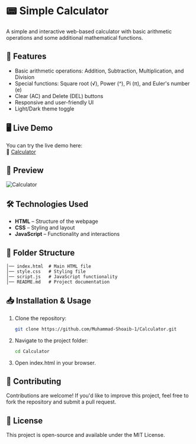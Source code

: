 # 📟 Simple Calculator

A simple and interactive web-based calculator with basic arithmetic operations and some additional mathematical functions.

## 🚀 Features

- Basic arithmetic operations: Addition, Subtraction, Multiplication, and Division  
- Special functions: Square root (√), Power (^), Pi (π), and Euler's number (e)  
- Clear (AC) and Delete (DEL) buttons  
- Responsive and user-friendly UI  
- Light/Dark theme toggle  

## 🖥️ Live Demo

You can try the live demo here:  
🔗 [Calculator](https://github.com/Muhammad-Shoaib-1/Calculator)  


## 📸 Preview

![Calculator](https://github.com/user-attachments/assets/9e469c4d-ad4b-4d64-b60d-99b2e5e7e41d)

## 🛠️ Technologies Used

- **HTML** – Structure of the webpage  
- **CSS** – Styling and layout  
- **JavaScript** – Functionality and interactions  

## 📂 Folder Structure
    │── index.html  # Main HTML file
    │── style.css   # Styling file     
    │── script.js   # JavaScript functionality 
    │── README.md   # Project documentation

## 📥 Installation & Usage

1. Clone the repository:  
   ```bash
   git clone https://github.com/Muhammad-Shoaib-1/Calculator.git
2. Navigate to the project folder:
    ```bash
    cd Calculator
3. Open index.html in your browser.

## 🤝 Contributing
Contributions are welcome! If you'd like to improve this project, feel free to fork the repository and submit a pull request.

## 📜 License
This project is open-source and available under the MIT License.
